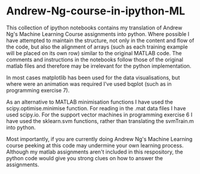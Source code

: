 # Andrew-Ng-course-in-ipython-ML
This collection of ipython notebooks contains my translation of Andrew Ng's Machine Learning Course assignments into python.
Where possible I have attempted to maintain the structure, not only in the content and flow of the code, but also the alignment of arrays (such as each training example will be placed on its own row) similar to the original MATLAB code. The comments and instructions in the notebooks follow those of the original matlab files and therefore may be irrelevant for the python implementation.

In most cases matplotlib has been used for the data visualisations, but where were an animation was required I've used bqplot (such as in programming exercise 7).

As an alternative to MATLAB minimisation functions I have used the scipy.optimise.minimise function.
For reading in the .mat data files I have used scipy.io.
For the support vector machines in programming exercise 6 I have used the sklearn.svm functions, rather than translating the svmTrain.m into python.

Most importantly, if you are currently doing Andrew Ng's Machine Learning course peeking at this code may undermine your own learning process. Although my matlab assignments aren't included in this respository, the python code would give you strong clues on how to answer the assignments.
